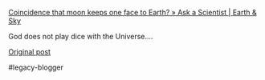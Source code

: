 <!--
date: '2008-07-18'
published: true
slug: 2008-07-coincidence-that-moon-keeps-one-face-to
time_to_read: 5
title: "Coincidence that moon keeps one face to Earth? \xBB Ask a Scientist |\nEarth\
  \ &amp; Sky"
-->

[Coincidence that moon keeps one face to Earth? » Ask a Scientist | Earth & Sky](http://www.earthsky.org/faq/moon-spin-earth-gravity)  
  
God does not play dice with the Universe....

[Original post](https://ysfk.blogspot.com/2008/07/coincidence-that-moon-keeps-one-face-to.html)

#legacy-blogger 